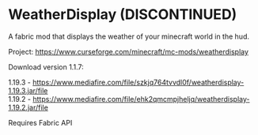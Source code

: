 # WeatherDisplay (DISCONTINUED)
A fabric mod that displays the weather of your minecraft world in the hud.

Project: https://www.curseforge.com/minecraft/mc-mods/weatherdisplay

Download version 1.1.7:

1.19.3 - https://www.mediafire.com/file/szkjq764tvvdl0f/weatherdisplay-1.19.3.jar/file  
1.19.2 - https://www.mediafire.com/file/ehk2qmcmpjheljq/weatherdisplay-1.19.2.jar/file

Requires Fabric API
